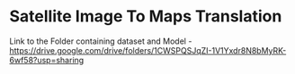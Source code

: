 # Satellite Image To Maps Translation
Link to the Folder containing dataset and Model - https://drive.google.com/drive/folders/1CWSPQSJqZI-1V1Yxdr8N8bMyRK-6wf58?usp=sharing 
